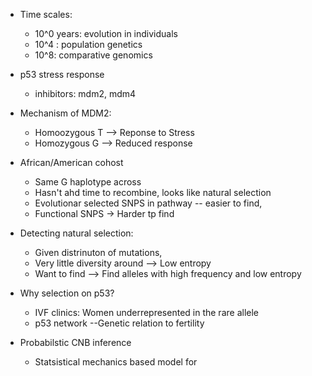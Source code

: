 - Time scales:
	- 10^0 years: evolution in individuals	
	- 10^4 : population genetics
	- 10^8: comparative genomics
- p53 stress response
    - inhibitors: mdm2, mdm4
    
- Mechanism of MDM2:
    - Homoozygous T --> Reponse to Stress
    - Homozygous G --> Reduced response

- African/American cohost
    - Same G haplotype across 
    - Hasn't ahd time to recombine, looks like natural selection
    - Evolutionar selected SNPS in pathway -- easier to find,
    - Functional SNPS -> Harder tp find

- Detecting natural selection:
    - Given distrinuton of mutations, 
    - Very little diversity around --> Low entropy
    - Want to find --> Find alleles with high frequency and low entropy

- Why selection on p53?
    - IVF clinics: Women underrepresented in the rare allele
    - p53 network --Genetic relation to fertility

- Probabilstic CNB inference
    - Statsistical mechanics based model for 
